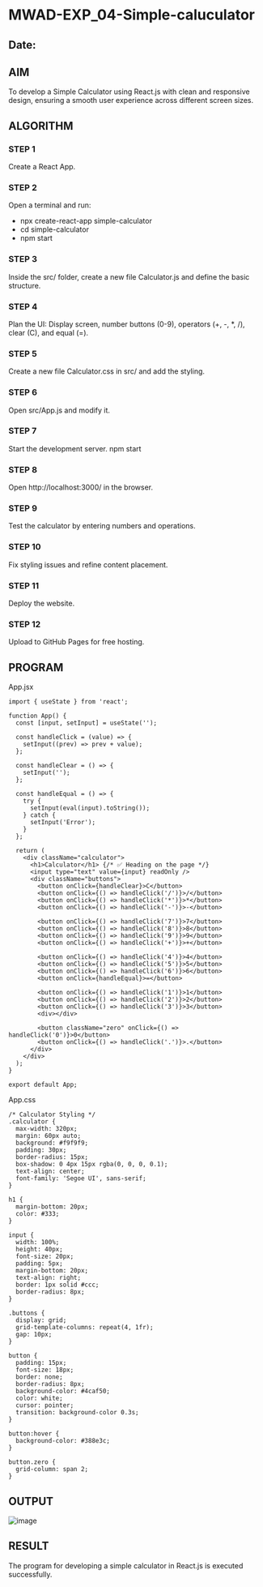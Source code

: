 # MWAD-EXP_04-Simple-caluculator
## Date:

## AIM
To  develop a Simple Calculator using React.js with clean and responsive design, ensuring a smooth user experience across different screen sizes.

## ALGORITHM
### STEP 1
Create a React App.

### STEP 2
Open a terminal and run:
  <ul><li>npx create-react-app simple-calculator</li>
  <li>cd simple-calculator</li>
  <li>npm start</li></ul>

### STEP 3
Inside the src/ folder, create a new file Calculator.js and define the basic structure.

### STEP 4
Plan the UI: Display screen, number buttons (0-9), operators (+, -, *, /), clear (C), and equal (=).

### STEP 5
Create a new file Calculator.css in src/ and add the styling.

### STEP 6
Open src/App.js and modify it.

### STEP 7
Start the development server.
  npm start

### STEP 8
Open http://localhost:3000/ in the browser.

### STEP 9
Test the calculator by entering numbers and operations.

### STEP 10
Fix styling issues and refine content placement.

### STEP 11
Deploy the website.

### STEP 12
Upload to GitHub Pages for free hosting.

## PROGRAM
App.jsx
```
import { useState } from 'react';

function App() {
  const [input, setInput] = useState('');

  const handleClick = (value) => {
    setInput((prev) => prev + value);
  };

  const handleClear = () => {
    setInput('');
  };

  const handleEqual = () => {
    try {
      setInput(eval(input).toString());
    } catch {
      setInput('Error');
    }
  };

  return (
    <div className="calculator">
      <h1>Calculator</h1> {/* ✅ Heading on the page */}
      <input type="text" value={input} readOnly />
      <div className="buttons">
        <button onClick={handleClear}>C</button>
        <button onClick={() => handleClick('/')}>/</button>
        <button onClick={() => handleClick('*')}>*</button>
        <button onClick={() => handleClick('-')}>-</button>

        <button onClick={() => handleClick('7')}>7</button>
        <button onClick={() => handleClick('8')}>8</button>
        <button onClick={() => handleClick('9')}>9</button>
        <button onClick={() => handleClick('+')}>+</button>

        <button onClick={() => handleClick('4')}>4</button>
        <button onClick={() => handleClick('5')}>5</button>
        <button onClick={() => handleClick('6')}>6</button>
        <button onClick={handleEqual}>=</button>

        <button onClick={() => handleClick('1')}>1</button>
        <button onClick={() => handleClick('2')}>2</button>
        <button onClick={() => handleClick('3')}>3</button>
        <div></div>

        <button className="zero" onClick={() => handleClick('0')}>0</button>
        <button onClick={() => handleClick('.')}>.</button>
      </div>
    </div>
  );
}

export default App;
```
App.css
```
/* Calculator Styling */
.calculator {
  max-width: 320px;
  margin: 60px auto;
  background: #f9f9f9;
  padding: 30px;
  border-radius: 15px;
  box-shadow: 0 4px 15px rgba(0, 0, 0, 0.1);
  text-align: center;
  font-family: 'Segoe UI', sans-serif;
}

h1 {
  margin-bottom: 20px;
  color: #333;
}

input {
  width: 100%;
  height: 40px;
  font-size: 20px;
  padding: 5px;
  margin-bottom: 20px;
  text-align: right;
  border: 1px solid #ccc;
  border-radius: 8px;
}

.buttons {
  display: grid;
  grid-template-columns: repeat(4, 1fr);
  gap: 10px;
}

button {
  padding: 15px;
  font-size: 18px;
  border: none;
  border-radius: 8px;
  background-color: #4caf50;
  color: white;
  cursor: pointer;
  transition: background-color 0.3s;
}

button:hover {
  background-color: #388e3c;
}

button.zero {
  grid-column: span 2;
}

```


## OUTPUT
![image](https://github.com/user-attachments/assets/2a3ebc99-703a-4d01-b1e4-9480558cc870)



## RESULT
The program for developing a simple calculator in React.js is executed successfully.
